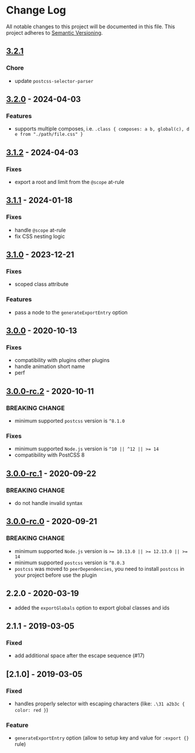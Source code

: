 # Change Log

All notable changes to this project will be documented in this file.
This project adheres to [Semantic Versioning](http://semver.org/).

## [3.2.1](https://github.com/postcss-modules-local-by-default/compare/v3.2.0...v3.2.1)

### Chore

- update `postcss-selector-parser`

## [3.2.0](https://github.com/postcss-modules-local-by-default/compare/v3.1.2...v3.2.0) - 2024-04-03

### Features

- supports multiple composes, i.e. `.class { composes: a b, global(c), d e from "./path/file.css" }`

## [3.1.2](https://github.com/postcss-modules-local-by-default/compare/v3.1.1...v3.1.2) - 2024-04-03

### Fixes

- export a root and limit from the `@scope` at-rule

## [3.1.1](https://github.com/postcss-modules-local-by-default/compare/v3.1.0...v3.1.1) - 2024-01-18

### Fixes

- handle `@scope` at-rule
- fix CSS nesting logic

## [3.1.0](https://github.com/postcss-modules-local-by-default/compare/v3.0.0...v3.1.0) - 2023-12-21

### Fixes

- scoped class attribute

### Features

- pass a node to the `generateExportEntry` option

## [3.0.0](https://github.com/postcss-modules-local-by-default/compare/v3.0.0-rc.2...v3.0.0) - 2020-10-13

### Fixes

- compatibility with plugins other plugins
- handle animation short name
- perf

## [3.0.0-rc.2](https://github.com/postcss-modules-local-by-default/compare/v3.0.0-rc.1...v3.0.0-rc.2) - 2020-10-11

### BREAKING CHANGE

- minimum supported `postcss` version is `^8.1.0`

### Fixes

- minimum supported `Node.js` version is `^10 || ^12 || >= 14`
- compatibility with PostCSS 8

## [3.0.0-rc.1](https://github.com/postcss-modules-local-by-default/compare/v3.0.0-rc.0...v3.0.0-rc.1) - 2020-09-22

### BREAKING CHANGE

- do not handle invalid syntax

## [3.0.0-rc.0](https://github.com/postcss-modules-local-by-default/compare/v2.2.0...v3.0.0-rc.0) - 2020-09-21

### BREAKING CHANGE

- minimum supported `Node.js` version is `>= 10.13.0 || >= 12.13.0 || >= 14`
- minimum supported `postcss` version is `^8.0.3`
- `postcss` was moved to `peerDependencies`, you need to install `postcss` in your project before use the plugin

## 2.2.0 - 2020-03-19

- added the `exportGlobals` option to export global classes and ids

## 2.1.1 - 2019-03-05

### Fixed

- add additional space after the escape sequence (#17)

## [2.1.0] - 2019-03-05

### Fixed

- handles properly selector with escaping characters (like: `.\31 a2b3c { color: red }`)

### Feature

- `generateExportEntry` option (allow to setup key and value for `:export {}` rule)
